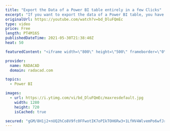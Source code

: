 ```yaml
---
title: "Export the Data of a Power BI table entirely in a few Clicks"
excerpt: "If you want to export the data of a Power BI table, you have options such as copy and paste, or putting it in a visual and export it. However, there is an easier way available too. You can use Power BI Helper (free tool) to export the entire data of the table. The instruction below explains how it is"
originalUrl: https://youtube.com/watch?v=bd_DluFQmEc
type: video
price: Free
length: PT4M16S
publishedDateTime: 2021-05-30T21:38:40Z
heat: 50

featuredContent: "<iframe width=\"800\" height=\"500\" frameborder=\"0\" src=\"https://www.youtube.com/embed/bd_DluFQmEc\" allow=\"accelerometer; autoplay; encrypted-media; gyroscope; picture-in-picture\" allowfullscreen></iframe>"

provider:
  name: RADACAD
  domain: radacad.com

topics:
  - Power BI

images:
  - url: https://i.ytimg.com/vi/bd_DluFQmEc/maxresdefault.jpg
    width: 1280
    height: 720
    isCached: true

secured: "gGM/8H1j2+nUQ2hCo8V9fc0FFwotIK7oPIkTOH6Rw3+1LfHV4WlvemPo6wfJrduP0dLo9/Vw7/c6Ad9EcwVaZ5pzfuU1FNVUi8JceLdxauHa1/ksogPAZAlYFTakHX4wtrUKfoyp1D4e5O2bw9DrloygX414b/dIZzC6FQn3kSenTXWpi3Gghj7DI1z5Y+X7XMZar+XVzZnK8t8cbEeMJaf6r0ZJHilqwSOqF2W1hKgEcCu9uonfKSnMeGsK/JP5NzFuvB5oTdnjNB5AkET0QdP6M8TKDKrsQFCRU27n/7DHd+oS8/4Uh39JmLbHS5aDk63M7UqgyDzbNv0b06YyOLoxClAlmzBiVConForhe63mt5U30f055/NTOWOma9bnH8uEfhoYzEpJ+yEejLuhFETy8Q1IrIwVCUFMPS4tgmU=;xZPur/hXgGVFzC5MEu/iuw=="
---
```


